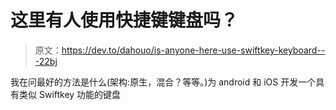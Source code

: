 # 这里有人使用快捷键键盘吗？

> 原文：<https://dev.to/dahouo/is-anyone-here-use-swiftkey-keyboard---22bj>

我在问最好的方法是什么(架构:原生，混合？等等。)为 android 和 iOS 开发一个具有类似 Swiftkey 功能的键盘